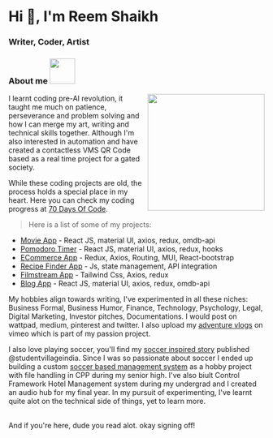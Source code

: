 <h1 align="left">Hi 👋, I'm Reem Shaikh</h1>
<h3 align="left">Writer, Coder, Artist</h3>

<!-- <p align="left"> <a href="https://twitter.com/reemshakes" target="blank"><img src="https://img.shields.io/twitter/follow/reemshakes?logo=twitter&style=for-the-badge" alt="reemshakes" /></a> </p>
 -->
### About me <img src="https://media.giphy.com/media/mGcNjsfWAjY5AEZNw6/giphy.gif" width="50">
<img align='right' src="https://media.giphy.com/media/ieyl9zmCjO4b4t6qoY/giphy.gif" width="230">
I learnt coding pre-AI revolution, it taught me much on patience, perseverance and problem solving and how I can merge my art, writing and technical skills together. Although I'm also interested in automation and have created a contactless VMS QR Code based as a real time project for a gated society. 

While these coding projects are old, the process holds a special place in my heart.
Here you can check my coding progress at [70 Days Of Code](https://github.com/reem-shaikh/70DaysOfCode). 

> Here is a list of some of my projects:
- [Movie App](https://angry-villani-ca483a.netlify.app/) - React JS, material UI, axios, redux, omdb-api 
- [Pomodoro Timer](https://reem-shaikh.github.io/pomodorotimer-app/) -  React JS, material UI, axios, redux, hooks
- [ECommerce App](https://addtocartfunctionality.netlify.app/) - Redux, Axios, Routing, MUI, React-bootstrap
- [Recipe Finder App](https://jolly-dusk-104626.netlify.app/) - Js, state management, API integration
- [Filmstream App](https://roaring-mousse-84007a.netlify.app/) - Tailwind Css, Axios, redux
- [Blog App](https://singular-crumble-2cc32d.netlify.app/) - React JS, material UI, axios, redux, omdb-api 

My hobbies align towards writing, I've experimented in all these niches: Business Formal, Business Humor, Finance, Technology, Psychology, Legal, Digital Marketing, Investor pitches, Documentations. I would post on wattpad, medium, pinterest and twitter. I also upload my [adventure vlogs](https://vimeo.com/reemsheikh) on vimeo which is part of my passion project. 

I also love playing soccer, you'll find my [soccer inspired story](https://www.instagram.com/p/BxrP0kbDFMZ/) published @studentvillageindia. Since I was so passionate about soccer I ended up building a custom [soccer based management system](https://github.com/reem-shaikh/c-project) as a hobby project with file handling in CPP during my senior high. I've also biult Control Framework Hotel Management system during my undergrad and I created an audio hub for my final year.
In my pursuit of experimenting, I've learnt quite alot on the technical side of things, yet to learn more.

<br>
And if you're here, dude you read alot. okay signing off! 
<br>

